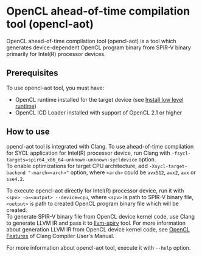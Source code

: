 # OpenCL ahead-of-time compilation tool (opencl-aot)

OpenCL ahead-of-time compilation tool (opencl-aot) is a tool which generates device-dependent OpenCL program 
binary from SPIR-V binary primarily for Intel(R) processor devices.

## Prerequisites

To use opencl-aot tool, you must have: 
* OpenCL runtime installed for the target device (see [Install low level runtime](../sycl/doc/GetStartedWithSYCLCompiler.md))
* OpenCL ICD Loader installed with support of OpenCL 2.1 or higher

## How to use

opencl-aot tool is integrated with Clang. To use ahead-of-time compilation for SYCL application for 
Intel(R) processor device, run Clang with `-fsycl-targets=spir64_x86_64-unknown-unknown-sycldevice` option.  
To enable optimizations for target CPU architecture, add `-Xsycl-target-backend "-march=<arch>"` option, where `<arch>` 
could be `avx512`, `avx2`, `avx` or `sse4.2`.  

To execute opencl-aot directly for Intel(R) processor device, run it with `<spv> -o=<output> --device=cpu`, where `<spv>` is 
path to SPIR-V binary file, `<output>` is path to created OpenCL program binary file which will be created.  
To generate SPIR-V binary file from OpenCL device kernel code, use Clang to generate LLVM IR and pass it to 
[llvm-spirv](https://github.com/KhronosGroup/SPIRV-LLVM-Translator) tool. For more 
information about generation LLVM IR from OpenCL device kernel code, see 
[OpenCL Features](https://clang.llvm.org/docs/UsersManual.html#opencl-features) of Clang Compiler User's Manual.  

For more information about opencl-aot tool, execute it with `--help` option.
